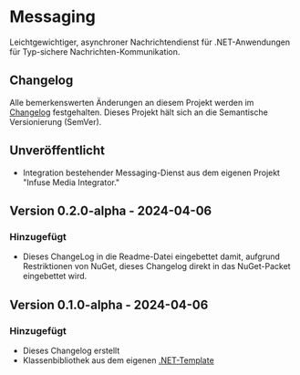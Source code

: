 # Messaging

Leichtgewichtiger, asynchroner Nachrichtendienst für .NET-Anwendungen für Typ-sichere Nachrichten-Kommunikation.

## Changelog

Alle bemerkenswerten Änderungen an diesem Projekt werden im [Changelog](docs/Changelog.md) festgehalten. Dieses Projekt hält sich an die Semantische Versionierung (SemVer).

## Unveröffentlicht

- Integration bestehender Messaging-Dienst aus dem eigenen Projekt "Infuse Media Integrator."

## Version 0.2.0-alpha - 2024-04-06

### Hinzugefügt

- Dieses ChangeLog in die Readme-Datei eingebettet damit, aufgrund Restriktionen von NuGet, dieses Changelog direkt in das NuGet-Packet eingebettet wird.

## Version 0.1.0-alpha - 2024-04-06

### Hinzugefügt

- Dieses Changelog erstellt
- Klassenbibliothek aus dem eigenen [.NET-Template](https://github.com/kurmann/Templates)
